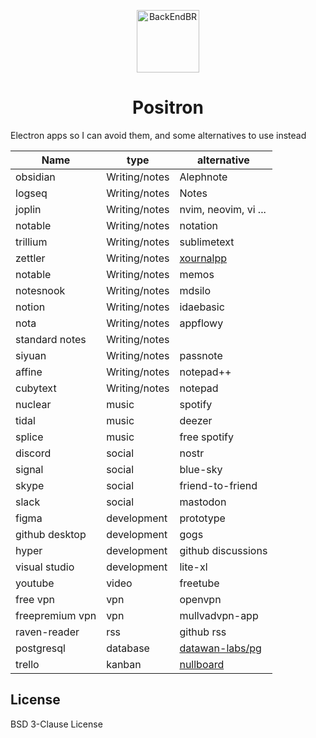<!--suppress HtmlDeprecatedAttribute -->

<p align="center">
  <img src="/dollar.gif" alt="BackEndBR" width="100px" />
</p>

<p align="center">
  <h1 align="center">Positron</h1>
</p>

Electron apps so I can avoid them, and some alternatives to use instead

<div id='projects'></div>

| Name                      | type            | alternative     |
|---------------------------|-----------------|-----------------|
| obsidian |  Writing/notes | Alephnote |
| logseq |  Writing/notes| Notes |
| joplin |  Writing/notes| nvim, neovim, vi ... |
| notable |  Writing/notes| notation |
| trillium |  Writing/notes| sublimetext |
| zettler |  Writing/notes|  [xournalpp](https://github.com/xournalpp/xournalpp) |
| notable |  Writing/notes| memos |
| notesnook |  Writing/notes|  mdsilo|
| notion |  Writing/notes| idaebasic |
| nota |  Writing/notes| appflowy |
| standard notes  |  Writing/notes| |
| siyuan |  Writing/notes| passnote |
| affine |  Writing/notes| notepad++ |
| cubytext | Writing/notes| notepad |
| nuclear | music| spotify |
| tidal | music| deezer |
| splice | music| free spotify |
| discord | social | nostr |
| signal | social | blue-sky |
| skype | social| friend-to-friend |
| slack | social| mastodon |
| figma | development| prototype |
| github desktop | development| gogs |
| hyper | development| github discussions |
| visual studio | development| lite-xl |
| youtube | video| freetube |
| free  vpn | vpn | openvpn |
| freepremium  vpn | vpn | mullvadvpn-app |
| raven-reader | rss |  github rss |
| postgresql   | database | [datawan-labs/pg](https://github.com/datawan-labs/pg)
| trello   | kanban | [nullboard](https://github.com/apankrat/nullboard)

<div id='license'></div>

## License
BSD 3-Clause License

<div id='contributing'></div>
